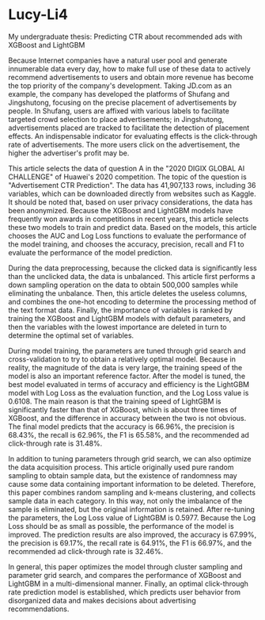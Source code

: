 # Lucy-Li4

My undergraduate thesis: Predicting CTR about recommended ads with XGBoost and LightGBM

Because Internet companies have a natural user pool and generate innumerable data every day, how to make full use of these data to actively recommend advertisements to users and obtain more revenue has become the top priority of the company's development. Taking JD.com as an example, the company has developed the platforms of Shufang and Jingshutong, focusing on the precise placement of advertisements by people. In Shufang, users are affixed with various labels to facilitate targeted crowd selection to place advertisements; in Jingshutong, advertisements placed are tracked to facilitate the detection of placement effects. An indispensable indicator for evaluating effects is the click-through rate of advertisements. The more users click on the advertisement, the higher the advertiser's profit may be.

This article selects the data of question A in the "2020 DIGIX GLOBAL AI CHALLENGE" of Huawei's 2020 competition. The topic of the question is "Advertisement CTR Prediction". The data has 41,907,133 rows, including 36 variables, which can be downloaded directly from websites such as Kaggle. It should be noted that, based on user privacy considerations, the data has been anonymized. Because the XGBoost and LightGBM models have frequently won awards in competitions in recent years, this article selects these two models to train and predict data. Based on the models, this article chooses the AUC and Log Loss functions to evaluate the performance of the model training, and chooses the accuracy, precision, recall and F1 to evaluate the performance of the model prediction.

During the data preprocessing, because the clicked data is significantly less than the unclicked data, the data is unbalanced. This article first performs a down sampling operation on the data to obtain 500,000 samples while eliminating the unbalance. Then, this article deletes the useless columns, and combines the one-hot encoding to determine the processing method of the text format data. Finally, the importance of variables is ranked by training the XGBoost and LightGBM models with default parameters, and then the variables with the lowest importance are deleted in turn to determine the optimal set of variables.

During model training, the parameters are tuned through grid search and cross-validation to try to obtain a relatively optimal model. Because in reality, the magnitude of the data is very large, the training speed of the model is also an important reference factor. After the model is tuned, the best model evaluated in terms of accuracy and efficiency is the LightGBM model with Log Loss as the evaluation function, and the Log Loss value is 0.6108. The main reason is that the training speed of LightGBM is significantly faster than that of XGBoost, which is about three times of XGBoost, and the difference in accuracy between the two is not obvious. The final model predicts that the accuracy is 66.96%, the precision is 68.43%, the recall is 62.96%, the F1 is 65.58%, and the recommended ad click-through rate is 31.48%.

In addition to tuning parameters through grid search, we can also optimize the data acquisition process. This article originally used pure random sampling to obtain sample data, but the existence of randomness may cause some data containing important information to be deleted. Therefore, this paper combines random sampling and k-means clustering, and collects sample data in each category. In this way, not only the imbalance of the sample is eliminated, but the original information is retained. After re-tuning the parameters, the Log Loss value of LightGBM is 0.5977. Because the Log Loss should be as small as possible, the performance of the model is improved. The prediction results are also improved, the accuracy is 67.99%, the precision is 69.17%, the recall rate is 64.91%, the F1 is 66.97%, and the recommended ad click-through rate is 32.46%.

In general, this paper optimizes the model through cluster sampling and parameter grid search, and compares the performance of XGBoost and LightGBM in a multi-dimensional manner. Finally, an optimal click-through rate prediction model is established, which predicts user behavior from disorganized data and makes decisions about advertising recommendations.
